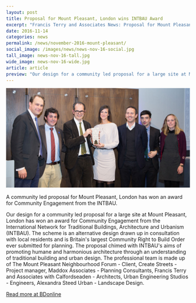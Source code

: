 ```yaml
---
layout: post
title: Proposal for Mount Pleasant, London wins INTBAU Award
excerpt: "Francis Terry and Associates News: Proposal for Mount Pleasant, London wins INTBAU Award"
date: 2016-11-14
categories: news
permalink: /news/november-2016-mount-pleasant/
social_image: /images/news/news-nov-16-social.jpg
tall_image: news-nov-16-tall.jpg
wide_image: news-nov-16-wide.jpg
article: article
preview: "Our design for a community led proposal for a large site at Mount Pleasant, London has won an award for Community Engagement from the International Network for Traditional Buildings, Architecture and Urbanism (INTBAU). The scheme is an alternative design drawn up in consultation with local residents and is Britain's largest Community Right to Build Order ever submitted for planning."
---
```


<img src="/images/news/news-nov-16.jpg" class="featured-image" alt="Proposal for Mount Pleasant, London wins INTBAU Award">

<p>A community led proposal for Mount Pleasant, London has won an award for Community Engagement from the INTBAU.</p>

<p>Our design for a community led proposal for a large site at Mount Pleasant, London has won an award for Community Engagement from the International Network for Traditional Buildings, Architecture and Urbanism (INTBAU). The scheme is an alternative design drawn up in consultation with local residents and is Britain's largest Community Right to Build Order ever submitted for planning. The proposal chimed with INTBAU's aims of promoting humane and harmonious architecture through an understanding of traditional building and urban design. The professional team is made up of The Mount Pleasant Neighbourhood Forum - Client, Create Streets - Project manager, Maddox Associates - Planning Consultants, Francis Terry and Associates with Calfordseaden - Architects, Urban Engineering Studios - Engineers, Alexandra Steed Urban - Landscape Design.</p>

<p><a href="http://www.bdonline.co.uk/mount-pleasant-opponents-bag-award-for-rival-scheme/5085029.article" target="_blank" alt="Read more at BDonline">Read more at BDonline</a></p>